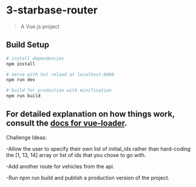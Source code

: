 # 3-starbase-router

> A Vue.js project

## Build Setup

```bash
# install dependencies
npm install

# serve with hot reload at localhost:8080
npm run dev

# build for production with minification
npm run build
```

## For detailed explanation on how things work, consult the [docs for vue-loader](http://vuejs.github.io/vue-loader).

Challenge Ideas:

-Allow the user to specify their own list of initial_ids rather than hard-coding the [1, 13, 14] array or list of ids that you chose to go with.

-Add another route for vehicles from the api.

-Run npm run build and publish a production version of the project.
